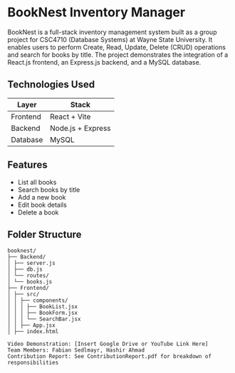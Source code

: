 # BookNest Inventory Manager

BookNest is a full-stack inventory management system built as a group project for CSC4710 (Database Systems) at Wayne State University. It enables users to perform Create, Read, Update, Delete (CRUD) operations and search for books by title. The project demonstrates the integration of a React.js frontend, an Express.js backend, and a MySQL database.

## Technologies Used

| Layer     | Stack             |
|-----------|------------------|
| Frontend  | React + Vite     |
| Backend   | Node.js + Express|
| Database  | MySQL            |

## Features

- List all books
- Search books by title
- Add a new book
- Edit book details
- Delete a book

## Folder Structure

```
booknest/
├── Backend/
│ ├── server.js
│ ├── db.js
│ └── routes/
│ └── books.js
├── Frontend/
│ ├── src/
│ │ ├── components/
│ │ │ ├── BookList.jsx
│ │ │ ├── BookForm.jsx
│ │ │ └── SearchBar.jsx
│ │ ├── App.jsx
│ ├── index.html
```
```
Video Demonstration: [Insert Google Drive or YouTube Link Here]
Team Members: Fabian Sedlmayr, Hashir Ahmad
Contribution Report: See ContributionReport.pdf for breakdown of responsibilities
```
